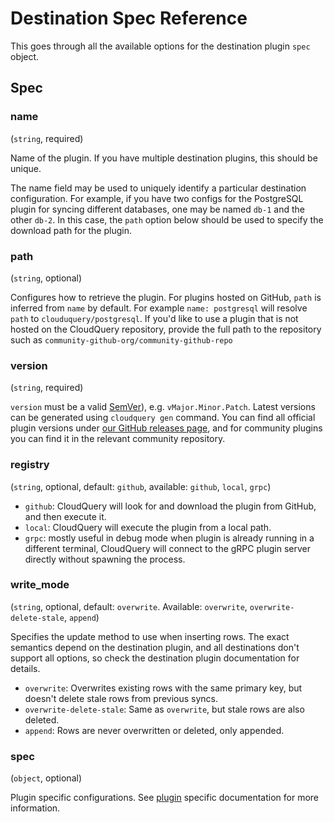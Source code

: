 # Destination Spec Reference

This goes through all the available options for the destination plugin `spec` object.

## Spec

### name

(`string`, required)

Name of the plugin. If you have multiple destination plugins, this should be unique. 

The name field may be used to uniquely identify a particular destination configuration. For example, if you have two configs for the PostgreSQL plugin for syncing different databases, one may be named `db-1` and the other `db-2`. In this case, the `path` option below should be used to specify the download path for the plugin.

### path

(`string`, optional)

Configures how to retrieve the plugin. For plugins hosted on GitHub, `path` is inferred from `name` by default.
For example `name: postgresql` will resolve `path` to `clouduquery/postgresql`. If you'd like to use a plugin that is not hosted on the CloudQuery repository, provide the full path to the repository such as `community-github-org/community-github-repo`

### version

(`string`, required)

`version` must be a valid [SemVer](https://semver.org/)), e.g. `vMajor.Minor.Patch`. Latest versions can be generated using `cloudquery gen` command. You can find all official plugin versions under [our GitHub releases page](https://github.com/cloudquery/cloudquery/releases), and for community plugins you can find it in the relevant community repository.

### registry

(`string`, optional, default: `github`, available: `github`, `local`, `grpc`)
 
- `github`: CloudQuery will look for and download the plugin from GitHub, and then execute it. 
- `local`: CloudQuery will execute the plugin from a local path. 
- `grpc`: mostly useful in debug mode when plugin is already running in a different terminal, CloudQuery will connect to the gRPC plugin server directly without spawning the process.

### write_mode

(`string`, optional, default: `overwrite`. Available: `overwrite`, `overwrite-delete-stale`, `append`)

Specifies the update method to use when inserting rows. The exact semantics depend on the destination plugin, and all destinations don't support all options, so check the destination plugin documentation for details.

- `overwrite`: Overwrites existing rows with the same primary key, but doesn't delete stale rows from previous syncs.
- `overwrite-delete-stale`: Same as `overwrite`, but stale rows are also deleted.
- `append`: Rows are never overwritten or deleted, only appended.

### spec

(`object`, optional)

Plugin specific configurations. See [plugin](..plugins/destinations) specific documentation for more information.
